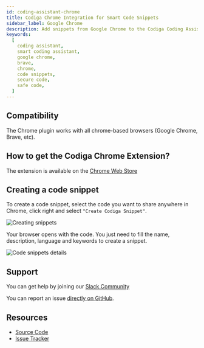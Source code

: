 ```yaml
---
id: coding-assistant-chrome
title: Codiga Chrome Integration for Smart Code Snippets
sidebar_label: Google Chrome
description: Add snippets from Google Chrome to the Codiga Coding Assistant. Create your own snippets and use them in your IDE.
keywords:
  [
    coding assistant,
    smart coding assistant,
    google chrome,
    brave,
    chrome,
    code snippets,
    secure code,
    safe code,
  ]
---
```


## Compatibility

The Chrome plugin works with all chrome-based browsers (Google Chrome, Brave, etc).

## How to get the Codiga Chrome Extension?

The extension is available on the [Chrome Web Store](https://chrome.google.com/webstore/detail/codiga/dbkhkhonmelajjempmoadocgneoadjge)

## Creating a code snippet

To create a code snippet, select the code you want to share anywhere in Chrome, click right and select `"Create Codiga Snippet"`.

![Creating snippets](/img/coding-assistant/chrome-create-snippet-01.png)

Your browser opens with the code. You just need to fill the name, description, language and keywords to create a snippet.

![Code snippets details](/img/coding-assistant/chrome-create-snippet-02.png)

## Support

You can get help by joining our [Slack Community](https://join.slack.com/t/codigahq/shared_invite/zt-9hvmfwie-9BUVFwZDwvpIGlkHv2mzYQ)

You can report an issue [directly on GitHub](https://github.com/codiga/chrome-extension/issues).

## Resources

- [Source Code](https://github.com/codiga/chrome-extension)
- [Issue Tracker](https://github.com/codiga/chrome-extension/issues)
